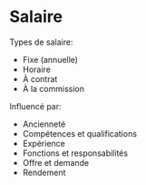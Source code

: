 # Salaire

Types de salaire:

- Fixe (annuelle)
- Horaire
- À contrat
- À la commission

Influencé par:

- Ancienneté
- Compétences et qualifications
- Expérience
- Fonctions et responsabilités
- Offre et demande
- Rendement